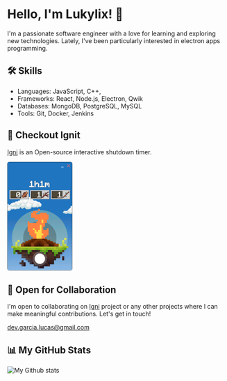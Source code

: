 # Hello, I'm Lukylix! 👋

I'm a passionate software engineer with a love for learning and exploring new technologies. Lately, I've been particularly interested in electron apps programming.

## 🛠️ Skills

- Languages: JavaScript, C++,
- Frameworks: React, Node.js, Electron, Qwik
- Databases: MongoDB, PostgreSQL, MySQL
- Tools: Git, Docker, Jenkins

## 👀 Checkout Ignit

[Igni](https://github.com/Lukylix/Igni) is an Open-source interactive shutdown timer.

<img src="https://github.com/Lukylix/Igni/blob/master/screenshot.png?raw=true" alt="Igni Screenshot" width="150px">

## 🙌 Open for Collaboration

I'm open to collaborating on [Igni](https://github.com/Lukylix/Igni) project or any other projects where I can make meaningful contributions. Let's get in touch!

dev.garcia.lucas@gmail.com

## 📊 My GitHub Stats

![My Github stats](https://github-readme-stats.vercel.app/api?username=lukylix&show_icons=true&theme=radical)
